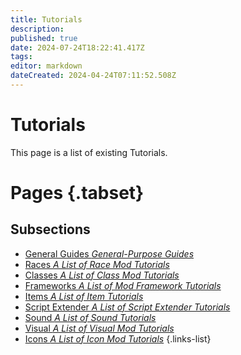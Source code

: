 ```yaml
---
title: Tutorials
description: 
published: true
date: 2024-07-24T18:22:41.417Z
tags: 
editor: markdown
dateCreated: 2024-04-24T07:11:52.508Z
---
```


# Tutorials
This page is a list of existing Tutorials.

# Pages {.tabset}
## Subsections
- [General Guides *General-Purpose Guides*](General)
- [Races *A List of Race Mod Tutorials*](Races)
- [Classes *A List of Class Mod Tutorials*](Classes)
- [Frameworks *A List of Mod Framework Tutorials*](Mod-Frameworks)
- [Items *A List of Item Tutorials*](Items)
- [Script Extender *A List of Script Extender Tutorials*](ScriptExtender)
- [Sound *A List of Sound Tutorials*](/Tutorials/Sound)
- [Visual *A List of Visual Mod Tutorials*](Visual)
- [Icons *A List of Icon Mod Tutorials*](Icons)
{.links-list}
